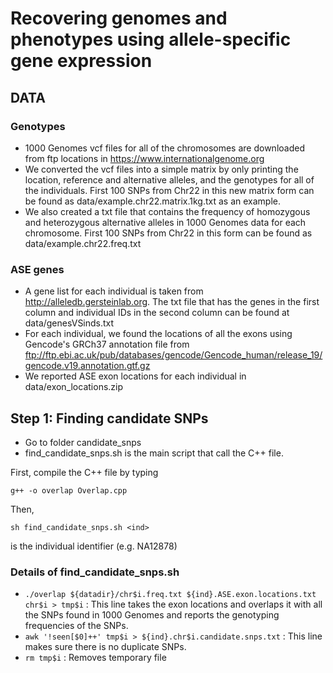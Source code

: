# Recovering genomes and phenotypes using allele-specific gene expression

## DATA

### Genotypes
* 1000 Genomes vcf files for all of the chromosomes are downloaded from ftp locations in https://www.internationalgenome.org
* We converted the vcf files into a simple matrix by only printing the location, reference and alternative alleles, and the genotypes for all of the individuals.
First 100 SNPs from Chr22 in this new matrix form can be found as data/example.chr22.matrix.1kg.txt as an example.
* We also created a txt file that contains the frequency of homozygous and heterozygous alternative alleles in 1000 Genomes data for each chromosome. First 100 SNPs from Chr22 in this form can be found as data/example.chr22.freq.txt

### ASE genes
* A gene list for each individual is taken from http://alleledb.gersteinlab.org. The txt file that has the genes in the first column and individual IDs in the second column can be found at data/genesVSinds.txt
* For each individual, we found the locations of all the exons using Gencode's GRCh37 annotation file from ftp://ftp.ebi.ac.uk/pub/databases/gencode/Gencode_human/release_19/gencode.v19.annotation.gtf.gz
* We reported ASE exon locations for each individual in data/exon_locations.zip

## Step 1: Finding candidate SNPs
* Go to folder candidate_snps
* find_candidate_snps.sh is the main script that call the C++ file. 

First, compile the C++ file by typing

``
g++ -o overlap Overlap.cpp
``

Then,

``
sh find_candidate_snps.sh <ind>
``

<ind> is the individual identifier (e.g. NA12878)

### Details of find_candidate_snps.sh
* ``./overlap ${datadir}/chr$i.freq.txt ${ind}.ASE.exon.locations.txt chr$i > tmp$i`` : This line takes the exon locations and overlaps it with all the SNPs found in 1000 Genomes and reports the genotyping frequencies of the SNPs.
* ``awk '!seen[$0]++' tmp$i > ${ind}.chr$i.candidate.snps.txt`` : This line makes sure there is no duplicate SNPs.
* ``rm tmp$i`` : Removes temporary file



